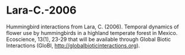 # Lara-C.-2006

Hummingbird interactions from Lara, C. (2006). Temporal dynamics of flower use by hummingbirds in a highland temperate forest in Mexico. Ecoscience, 13(1), 23-29 that will be available through Global Biotic Interactions (GloBI, http://globalbioticinteractions.org).
